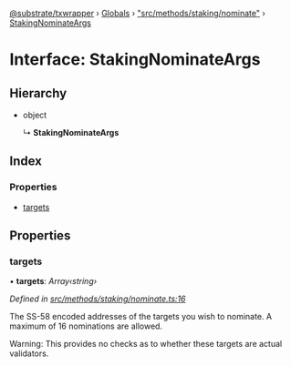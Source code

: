[@substrate/txwrapper](../README.md) › [Globals](../globals.md) › ["src/methods/staking/nominate"](../modules/_src_methods_staking_nominate_.md) › [StakingNominateArgs](_src_methods_staking_nominate_.stakingnominateargs.md)

# Interface: StakingNominateArgs

## Hierarchy

* object

  ↳ **StakingNominateArgs**

## Index

### Properties

* [targets](_src_methods_staking_nominate_.stakingnominateargs.md#targets)

## Properties

###  targets

• **targets**: *Array‹string›*

*Defined in [src/methods/staking/nominate.ts:16](https://github.com/paritytech/txwrapper/blob/f7acf81/src/methods/staking/nominate.ts#L16)*

The SS-58 encoded addresses of the targets you wish to nominate. A maximum of 16
nominations are allowed.

Warning: This provides no checks as to whether these targets are actual validators.

